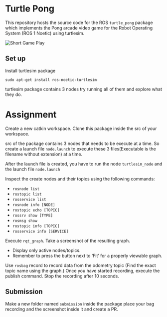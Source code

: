 # Turtle Pong

This repository hosts the source code for the ROS `turtle_pong` package which 
implements the Pong arcade video game for the Robot Operating System (ROS 1 Noetic) using turtlesim.

![Short Game Play](docs/turtle_pong.gif)

## Set up

Install turtlesim package
```
sudo apt-get install ros-noetic-turtlesim
```

turtlesim package contains 3 nodes try running all of them and explore what they do.

# Assignment

Create a new catkin workspace. Clone this package inside the src of your workspace.

src of the package contains 3 nodes that needs to be execute at a time. So create a launch file `node.launch` to execute these 3 files(Executable is the filename without extension) at a time.

After the launch file is created, you have to run the node `turtlesim_node` and the launch file `node.launch`

Inspect the create nodes and their topics using the following commands:

* `rosnode list`
* `rostopic list`
* `rosservice list`
* `rosnode info [NODE]`
* `rostopic echo [TOPIC]`
* `rossrv show [TYPE]` 
* `rosmsg show` 
* `rostopic info [TOPIC]`
* `rosservice info [SERVICE]`

Execute `rqt_graph`. Take a screenshot of the resulting graph.
* Display only active nodes/topics.
* Remember to press the button next to ‘Fit’ for a properly viewable
graph.

Use `rosbag` record to record data from the odometry topic (Find the
exact topic name using the graph.) Once you have started recording,
execute the publish command. Stop the recording after 10 seconds.

## Submission

Make a new folder named `submission` inside the package place your bag recording and the screenshot inside it and create a PR. 